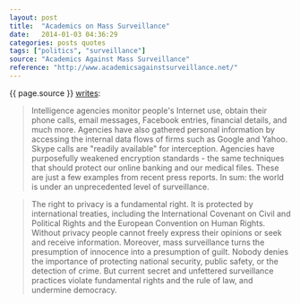```yaml
---
layout: post
title:  "Academics on Mass Surveillance"
date:   2014-01-03 04:36:29
categories: posts quotes
tags: ["politics", "surveillance"]
source: "Academics Against Mass Surveillance"
reference: "http://www.academicsagainstsurveillance.net/"
---
```


{{ page.source }} [writes]({{page.reference}}):

> Intelligence agencies monitor people's Internet use, obtain their phone calls, email messages, Facebook entries, financial details, and much more. Agencies have also gathered personal information by accessing the internal data flows of firms such as Google and Yahoo. Skype calls are "readily available" for interception. Agencies have purposefully weakened encryption standards - the same techniques that should protect our online banking and our medical files. These are just a few examples from recent press reports. In sum: the world is under an unprecedented level of surveillance.

> The right to privacy is a fundamental right. It is protected by international treaties, including the International Covenant on Civil and Political Rights and the European Convention on Human Rights. Without privacy people cannot freely express their opinions or seek and receive information. Moreover, mass surveillance turns the presumption of innocence into a presumption of guilt. Nobody denies the importance of protecting national security, public safety, or the detection of crime. But current secret and unfettered surveillance practices violate fundamental rights and the rule of law, and undermine democracy.